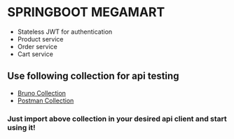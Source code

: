 # SPRINGBOOT MEGAMART
- Stateless JWT for authentication
- Product service
- Order service
- Cart service

## Use following collection for api testing
- <a href="./collections/megamart_bruno_collection.json">Bruno Collection</a><br>
- <a href="./collections/megamart_postman_collection.json" download="megamart_postman.json">Postman Collection</a>

### Just import above collection in your desired api client and start using it! 